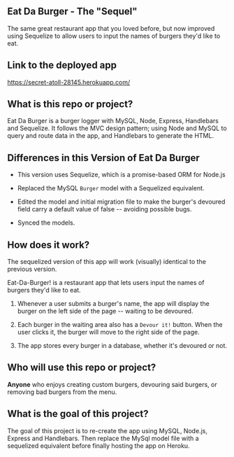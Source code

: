 ## Eat Da Burger - The "Sequel"
The same great restaurant app that you loved before, but now improved using Sequelize to allow users to input the names of burgers they'd like to eat.

## Link to the deployed app
https://secret-atoll-28145.herokuapp.com/

## What is this repo or project?
Eat Da Burger is a burger logger with MySQL, Node, Express, Handlebars and Sequelize. It follows the MVC design pattern; using Node and MySQL to query and route data in the app, and Handlebars to generate the HTML.

## Differences in this Version of Eat Da Burger
* This version uses Sequelize, which is a promise-based ORM for Node.js

* Replaced the  MySQL `Burger` model with a Sequelized equivalent.

* Edited the model and initial migration file to make the burger's devoured field carry a default value of false -- avoiding possible bugs.
 
* Synced the models.

## How does it work?
The sequelized version of this app will work (visually) identical to the previous version.

Eat-Da-Burger! is a restaurant app that lets users input the names of burgers they'd like to eat.

1. Whenever a user submits a burger's name, the app will display the burger on the left side of the page -- waiting to be devoured.

2. Each burger in the waiting area also has a `Devour it!` button. When the user clicks it, the burger will move to the right side of the page.

3. The app stores every burger in a database, whether it's devoured or not.

## Who will use this repo or project?
**Anyone** who enjoys creating custom burgers, devouring said burgers, or removing bad burgers from the menu.

## What is the goal of this project?
The goal of this project is to re-create the app using MySQL, Node.js, Express and Handlebars. Then replace the MySql model file with a sequelized equivalent before finally hosting the app on Heroku.